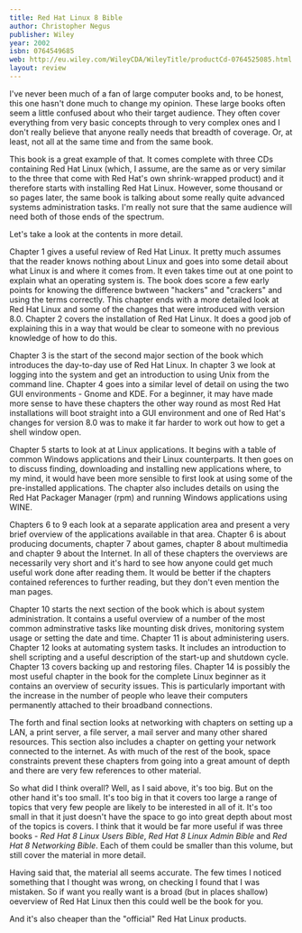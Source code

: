 ```yaml
---
title: Red Hat Linux 8 Bible
author: Christopher Negus
publisher: Wiley
year: 2002
isbn: 0764549685
web: http://eu.wiley.com/WileyCDA/WileyTitle/productCd-0764525085.html
layout: review
---
```

 
I've never been much of a fan of large computer books and, to be
honest, this one hasn't done much to change my opinion. These large books
often seem a little confused about who their target audience. They often
cover everything from very basic concepts through to very complex ones
and I don't really believe that anyone really needs that breadth of
coverage. Or, at least, not all at the same time and from the same book.

This book is a great example of that. It comes complete with three
CDs containing Red Hat Linux (which, I assume, are the same as or very
similar to the three that come with Red Hat's own shrink-wrapped product)
and it therefore starts with installing Red Hat Linux. However, some
thousand or so pages later, the same book is talking about some really 
quite advanced systems administration tasks. I'm really not sure that
the same audience will need both of those ends of the spectrum.

Let's take a look at the contents in more detail.

Chapter 1 gives a useful review of Red Hat Linux. It pretty much
assumes that the reader knows nothing about Linux and goes into some
detail about what Linux is and where it comes from. It even takes time
out at one point to explain what an operating system is. The book does
score a few early points for knowing the difference bwtween "hackers"
and "crackers" and using the terms correctly. This chapter ends with a
more detailed look at Red Hat Linux and some of the changes that were
introduced with version 8.0. Chapter 2 covers the installation of Red Hat 
Linux. It does a good job of explaining this in a way that would be clear
to someone with no previous knowledge of how to do this.

Chapter 3 is the start of the second major section of the book
which introduces the day-to-day use of Red Hat Linux. In chapter 3 we
look at logging into the system and get an introduction to using Unix
from the command line. Chapter 4 goes into a similar level of detail
on using the two GUI environments - Gnome and KDE. For a beginner,
it may have made more sense to have these chapters the other way round as
most Red Hat installations will boot straight into a GUI environment and
one of Red Hat's changes for version 8.0 was to make it far harder to
work out how to get a shell window open.

Chapter 5 starts to look at at Linux applications. It begins with
a table of common Windows applications and their Linux counterparts. It
then goes on to discuss finding, downloading and installing new 
applications where, to my mind, it would have been more sensible to
first look at using some of the pre-installed applications. The chapter
also includes details on using the Red Hat Packager Manager (rpm) and
running Windows applications using WINE.

Chapters 6 to 9 each look at a separate application area and
present a very brief overview of the applications available in that
area. Chapter 6 is about producing documents, chapter 7 about games,
chapter 8 about multimedia and chapter 9 about the Internet. In all of
these chapters the overviews are necessarily very short and it's hard
to see how anyone could get much useful work done after reading them. It
would be better if the chapters contained references to further reading,
but they don't even mention the man pages.

Chapter 10 starts the next section of the book which is about
system administration. It contains a useful overview of a number of
the most common adminstrative tasks like mounting disk drives, monitoring
system usage or setting the date and time. Chapter 11 is about administering
users. Chapter 12 looks at automating system tasks. It includes an
introduction to shell scripting and a useful description of the 
start-up and shutdown cycle. Chapter 13 covers backing up and restoring
files. Chapter 14 is possibly the most useful chapter in the book for
the complete Linux beginner as it contains an overview of security 
issues. This is particularly important with the increase in the number
of people who leave their computers permanently attached to their
broadband connections.

The forth and final section looks at networking with chapters
on setting up a LAN, a print server, a file server, a mail server
and many other shared resources. This section also includes a chapter
on getting your network connected to the internet. As with much of the
rest of the book, space constraints prevent these chapters from going into
a great amount of depth and there are very few references to other
material.

So what did I think overall? Well, as I said above, it's too big.
But on the other hand it's too small. It's too big in that it covers too
large a range of topics that very few people are likely to be interested
in all of it. It's too small in that it just doesn't have the space to
go into great depth about most of the topics is covers. I think that
it would be far more useful if was three books - *Red Hat 8 Linux Users
Bible*, *Red Hat 8 Linux Admin Bible* and *Red Hat 8 Networking
Bible*. Each of them could be smaller than this volume, but still
cover the material in more detail.

Having said that, the material all seems accurate. The few times
I noticed something that I thought was wrong, on checking I found that
I was mistaken. So if want you really want is a broad (but in places
shallow) oeverview of Red Hat Linux then this could well be the book
for you.

And it's also cheaper than the "official" Red Hat Linux products.
